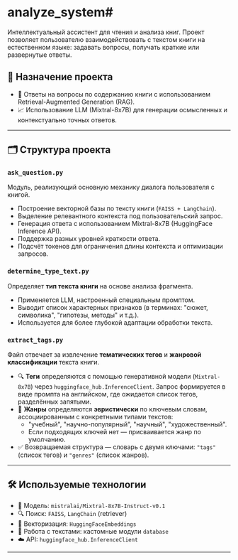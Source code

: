 # analyze_system#

Интеллектуальный ассистент для чтения и анализа книг. Проект позволяет пользователю взаимодействовать с текстом книги на естественном языке: задавать вопросы, получать краткие или развернутые ответы.

## 🚀 Назначение проекта

- 💬 Ответы на вопросы по содержанию книги с использованием Retrieval-Augmented Generation (RAG).
- 📈 Использование LLM (Mixtral-8x7B) для генерации осмысленных и контекстуально точных ответов.

---

## 🗂 Структура проекта

### `ask_question.py`

Модуль, реализующий основную механику диалога пользователя с книгой.

- Построение векторной базы по тексту книги (`FAISS + LangChain`).
- Выделение релевантного контекста под пользовательский запрос.
- Генерация ответа с использованием Mixtral-8x7B (HuggingFace Inference API).
- Поддержка разных уровней краткости ответа.
- Подсчёт токенов для ограничения длины контекста и оптимизации запросов.

### `determine_type_text.py`

Определяет **тип текста книги** на основе анализа фрагмента.

- Применяется LLM, настроенный специальным промптом.
- Выводит список характерных признаков (в терминах: "сюжет, символика", "гипотезы, методы" и т.д.).
- Используется для более глубокой адаптации обработки текста.

### `extract_tags.py`

Файл отвечает за извлечение **тематических тегов** и **жанровой классификации** текста книги.

- 🔍 **Теги** определяются с помощью генеративной модели (`Mixtral-8x7B`) через `huggingface_hub.InferenceClient`. Запрос формируется в виде промпта на английском, где ожидается список тегов, разделённых запятыми.
- 🧠 **Жанры** определяются **эвристически** по ключевым словам, ассоциированным с конкретными типами текстов:
  - "учебный", "научно-популярный", "научный", "художественный".
  - Если подходящих ключей нет — присваивается жанр по умолчанию.
- ✅ Возвращаемая структура — словарь с двумя ключами: `"tags"` (список тегов) и `"genres"` (список жанров).

---

## 🛠 Используемые технологии

- 🧠 Модель: `mistralai/Mixtral-8x7B-Instruct-v0.1`
- 🔍 Поиск: `FAISS`, `LangChain` (retriever)
- 🧾 Векторизация: `HuggingFaceEmbeddings`
- 💾 Работа с текстами: кастомные модули `database`
- ☁️ API: `huggingface_hub.InferenceClient`

---

